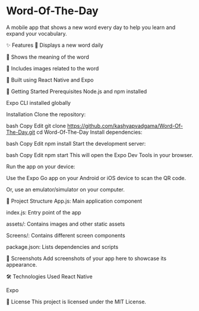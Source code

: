 # Word-Of-The-Day
A mobile app that shows a new word every day to help you learn and expand your vocabulary.

✨ Features
📅 Displays a new word daily

📖 Shows the meaning of the word

📸 Includes images related to the word

📱 Built using React Native and Expo

🚀 Getting Started
Prerequisites
Node.js and npm installed

Expo CLI installed globally

Installation
Clone the repository:

bash
Copy
Edit
git clone https://github.com/kashyapvadgama/Word-Of-The-Day.git
cd Word-Of-The-Day
Install dependencies:

bash
Copy
Edit
npm install
Start the development server:

bash
Copy
Edit
npm start
This will open the Expo Dev Tools in your browser.

Run the app on your device:

Use the Expo Go app on your Android or iOS device to scan the QR code.

Or, use an emulator/simulator on your computer.

📂 Project Structure
App.js: Main application component

index.js: Entry point of the app

assets/: Contains images and other static assets

Screens/: Contains different screen components

package.json: Lists dependencies and scripts

📸 Screenshots
Add screenshots of your app here to showcase its appearance.

🛠 Technologies Used
React Native

Expo

📄 License
This project is licensed under the MIT License.

